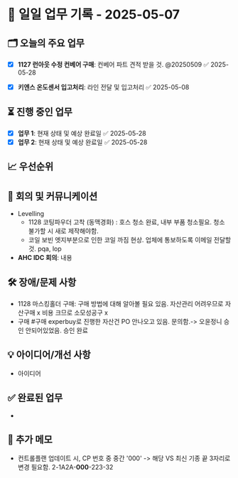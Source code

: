 # 📅 일일 업무 기록 - 2025-05-07

## 🗂 오늘의 주요 업무


- [x] **1127 런아웃 수정 컨베어 구매**: 컨베어 파트 견적 받을 것. @20250509 ✅ 2025-05-28

- [x] **키엔스 온도센서 입고처리**: 라인 전달 및 입고처리 ✅ 2025-05-08


## ⏳ 진행 중인 업무
- [x] **업무 1**: 현재 상태 및 예상 완료일 ✅ 2025-05-28
- [x] **업무 2**: 현재 상태 및 예상 완료일 ✅ 2025-05-28

## 📈 우선순위


## 🔄 회의 및 커뮤니케이션
- Levelling 
	- 1128 코팅파우더 고착 (동맥경화) : 호스 청소 완료, 내부 부품 청소필요. 청소 불가할 시 새로 제작해야함.
	- 코일 보빈 엣지부분으로 인한 코일 까짐 현상. 업체에 통보하도록 이메일 전달할 것. pqa, lop
- **AHC IDC 회의**: 내용

## 🛠 장애/문제 사항
- 1128 마스킹홀더 구매: 구매 방법에 대해 알아볼 필요 있음. 자산관리 어려우므로 자산구매 x 비용 크므로 소모성공구 x
- 구매 #구매 experbuy로 진행한 자산건 PO 안나오고 있음. 문의함.-> 오윤정니 승인 안되어있었음. 승인 완료
## 💡 아이디어/개선 사항
- 아이디어 

## ✅ 완료된 업무
- 

## 📝 추가 메모
- 컨트롤플랜 업데이트 시, CP 번호 중 중간 '000' -> 해당 VS 최신 기종 끝 3자리로 변경 필요함. 
  2-1A2A-**000**-223-32
